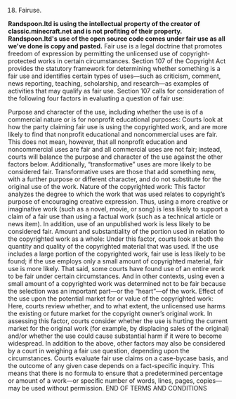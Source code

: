   18. Fairuse.
  
  **Randspoon.ltd is using the intellectual property of the creator of classic.minecraft.net and is not profiting of their property. Randspoon.ltd's use of the open source code comes under fair use as all we've done is copy and pasted.**
  Fair use is a legal doctrine that promotes freedom of expression by permitting the unlicensed use of copyright-protected works in certain circumstances. Section 107 of the Copyright Act provides the statutory framework for determining whether something is a fair use and identifies certain types of uses—such as criticism, comment, news reporting, teaching, scholarship, and research—as examples of activities that may qualify as fair use. Section 107 calls for consideration of the following four factors in evaluating a question of fair use:

Purpose and character of the use, including whether the use is of a commercial nature or is for nonprofit educational purposes: Courts look at how the party claiming fair use is using the copyrighted work, and are more likely to find that nonprofit educational and noncommercial uses are fair. This does not mean, however, that all nonprofit education and noncommercial uses are fair and all commercial uses are not fair; instead, courts will balance the purpose and character of the use against the other factors below. Additionally, “transformative” uses are more likely to be considered fair. Transformative uses are those that add something new, with a further purpose or different character, and do not substitute for the original use of the work.
Nature of the copyrighted work: This factor analyzes the degree to which the work that was used relates to copyright’s purpose of encouraging creative expression. Thus, using a more creative or imaginative work (such as a novel, movie, or song) is less likely to support a claim of a fair use than using a factual work (such as a technical article or news item). In addition, use of an unpublished work is less likely to be considered fair.
Amount and substantiality of the portion used in relation to the copyrighted work as a whole: Under this factor, courts look at both the quantity and quality of the copyrighted material that was used. If the use includes a large portion of the copyrighted work, fair use is less likely to be found; if the use employs only a small amount of copyrighted material, fair use is more likely. That said, some courts have found use of an entire work to be fair under certain circumstances. And in other contexts, using even a small amount of a copyrighted work was determined not to be fair because the selection was an important part—or the “heart”—of the work.
Effect of the use upon the potential market for or value of the copyrighted work: Here, courts review whether, and to what extent, the unlicensed use harms the existing or future market for the copyright owner’s original work. In assessing this factor, courts consider whether the use is hurting the current market for the original work (for example, by displacing sales of the original) and/or whether the use could cause substantial harm if it were to become widespread.
In addition to the above, other factors may also be considered by a court in weighing a fair use question, depending upon the circumstances. Courts evaluate fair use claims on a case-bycase basis, and the outcome of any given case depends on a fact-specific inquiry. This means that there is no formula to ensure that a predetermined percentage or amount of a work—or specific number of words, lines, pages, copies—may be used without permission.
                     END OF TERMS AND CONDITIONS
